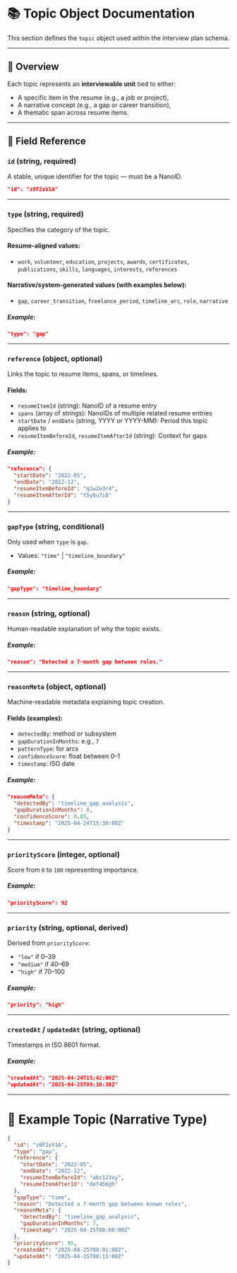 # 📚 Topic Object Documentation

This section defines the `topic` object used within the interview plan schema.

---

## 🧩 Overview

Each topic represents an **interviewable unit** tied to either:
- A specific item in the resume (e.g., a job or project),
- A narrative concept (e.g., a gap or career transition),
- A thematic span across resume items.

---

## 🧠 Field Reference

### `id` (string, required)
A stable, unique identifier for the topic — must be a NanoID.

```json
"id": "z8F2xV1A"
```

---

### `type` (string, required)
Specifies the category of the topic.

#### Resume-aligned values:
- `work`, `volunteer`, `education`, `projects`, `awards`, `certificates`, `publications`, `skills`, `languages`, `interests`, `references`

#### Narrative/system-generated values (with examples below):
- `gap`, `career_transition`, `freelance_period`, `timeline_arc`, `role`, `narrative`

##### Example:
```json
"type": "gap"
```

---

### `reference` (object, optional)
Links the topic to resume items, spans, or timelines.

#### Fields:
- `resumeItemId` (string): NanoID of a resume entry
- `spans` (array of strings): NanoIDs of multiple related resume entries
- `startDate` / `endDate` (string, YYYY or YYYY-MM): Period this topic applies to
- `resumeItemBeforeId`, `resumeItemAfterId` (string): Context for gaps

##### Example:
```json
"reference": {
  "startDate": "2022-05",
  "endDate": "2022-12",
  "resumeItemBeforeId": "q1w2e3r4",
  "resumeItemAfterId": "t5y6u7i8"
}
```

---

### `gapType` (string, conditional)
Only used when `type` is `gap`.

- Values: `"time"` | `"timeline_boundary"`

##### Example:
```json
"gapType": "timeline_boundary"
```

---

### `reason` (string, optional)
Human-readable explanation of why the topic exists.

##### Example:
```json
"reason": "Detected a 7-month gap between roles."
```

---

### `reasonMeta` (object, optional)
Machine-readable metadata explaining topic creation.

#### Fields (examples):
- `detectedBy`: method or subsystem
- `gapDurationInMonths`: e.g., `7`
- `patternType`: for arcs
- `confidenceScore`: float between 0–1
- `timestamp`: ISO date

##### Example:
```json
"reasonMeta": {
  "detectedBy": "timeline_gap_analysis",
  "gapDurationInMonths": 8,
  "confidenceScore": 0.85,
  "timestamp": "2025-04-24T15:30:00Z"
}
```

---

### `priorityScore` (integer, optional)
Score from `0` to `100` representing importance.

##### Example:
```json
"priorityScore": 92
```

---

### `priority` (string, optional, derived)
Derived from `priorityScore`:
- `"low"` if 0–39
- `"medium"` if 40–69
- `"high"` if 70–100

##### Example:
```json
"priority": "high"
```

---

### `createdAt` / `updatedAt` (string, optional)
Timestamps in ISO 8601 format.

##### Example:
```json
"createdAt": "2025-04-24T15:42:00Z"
"updatedAt": "2025-04-25T09:10:30Z"
```

---

# 📘 Example Topic (Narrative Type)

```json
{
  "id": "z8F2xV1A",
  "type": "gap",
  "reference": {
    "startDate": "2022-05",
    "endDate": "2022-12",
    "resumeItemBeforeId": "abc123xy",
    "resumeItemAfterId": "def456gh"
  },
  "gapType": "time",
  "reason": "Detected a 7-month gap between known roles",
  "reasonMeta": {
    "detectedBy": "timeline_gap_analysis",
    "gapDurationInMonths": 7,
    "timestamp": "2025-04-25T08:00:00Z"
  },
  "priorityScore": 95,
  "createdAt": "2025-04-25T08:01:00Z",
  "updatedAt": "2025-04-25T08:15:00Z"
}
```

